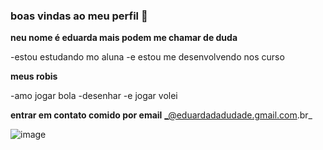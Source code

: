 ### boas vindas ao meu perfil 👋


**neu nome é eduarda mais podem me chamar de duda**

-estou estudando mo aluna 
-e estou me desenvolvendo nos curso 

**meus robis**

-amo jogar bola 
-desenhar 
-e jogar volei 

**entrar em contato comido por email**
_@eduardadadudade.gmail.com.br_


![image](https://github.com/eduarda-mendes/eduarda-mendes/assets/135329214/5c101664-b432-45d1-ad6d-4c05e15ff3c5)
